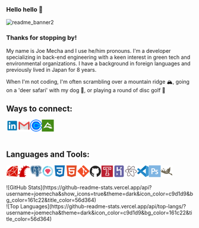 ### Hello hello 👋

![readme_banner2](https://user-images.githubusercontent.com/72046344/123562329-c61e0880-d773-11eb-833a-e1582094c477.jpg)

### Thanks for stopping by!

My name is Joe Mecha and I use he/him pronouns. I'm a developer specializing in back-end engineering with a keen interest in green tech and environmental organizations. I have a background in foreign languages and previously lived in Japan for 8 years. 

When I'm not coding, I'm often scrambling over a mountain ridge 🏔, going on a 'deer safari' with my dog 🐶, or playing a round of disc golf 🥏


## Ways to connect:
<p align="center">
  <a href="https://linkedin.com/in/joemecha" target="blank"><img align="left" src="icons/linkedin.png" alt="linkedin" width="32px" /></a>
  <a href="mailto:jwmecha@gmail.com" target="blank"><img align="left" src="icons/mail.png" alt="email" width="32px" /></a>
  <a href="https://calendly.com/joemecha" target="blank"><img align="left" src="icons/calendly.png" alt="letschat" width="32px" /></a>
  <a href="https://www.alltrails.com/members/joseph-mecha" target="blank"><img align="left" src="icons/alltrails.png" alt="mountaintime" width="32px" /></a>
</p>
<br />
<br />
<br />

## Languages and Tools:

<img align="left" src="icons/ruby-plain.svg" width="32px" />
<img align="left" src="icons/rails-plain.svg" width="32px" />
<img align="left" src="icons/postgresql-plain.svg" width="32px" />
<img align="left" src="icons/rspec.png" width="32px" />
<img align="left" src="icons/css3-plain.svg" width="32px" />
<img align="left" src="icons/html5-plain.svg" width="32px" />
<img align="left" src="icons/git-plain.svg" width="32px" />
<img align="left" src="icons/github-lighter.png" width="32px" />
<img align="left" src="icons/travis-plain.svg" width="32px" />
<img align="left" src="icons/heroku-plain.svg" width="32px" />
<img align="left" src="icons/atom-original.svg" width="32px" />
<img align="left" src="icons/vscode-original.svg" width="32px" />
<img align="left" src="icons/photoshop-plain.svg" width="32px" />
<img align="left" src="icons/gimp-plain.svg" width="32px" />
<br />
<br />
<br />

<!--
**joemecha/joemecha** is a ✨ _special_ ✨ repository because its `README.md` (this file) appears on your GitHub profile.

Here are some ideas to get you started:

- 🔭 I’m currently working on ...
- 🌱 I’m currently learning ...
- 👯 I’m looking to collaborate on ...
- 🤔 I’m looking for help with ...
- 💬 Ask me about ...
- 📫 How to reach me: ...
- 😄 Pronouns: ...
- ⚡ Fun fact: ...
-->
<div align="top">
  ![GitHub Stats](https://github-readme-stats.vercel.app/api?username=joemecha&show_icons=true&theme=dark&icon_color=c9d1d9&bg_color=161c22&title_color=56d364)
<div/>
![Top Languages](https://github-readme-stats.vercel.app/api/top-langs/?username=joemecha&theme=dark&icon_color=c9d1d9&bg_color=161c22&title_color=56d364)
